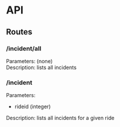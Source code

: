 # API
## Routes

### /incident/all
Parameters: (none)  
Description: lists all incidents

### /incident
Parameters:
- rideid (integer)

Description: lists all incidents for a given ride